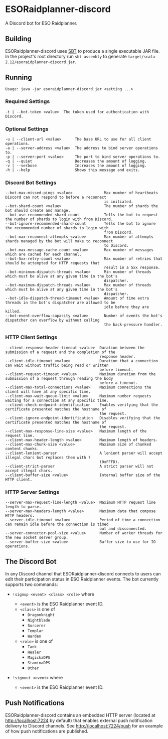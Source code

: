 # ESORaidplanner-discord

A Discord bot for ESO Raidplanner.

## Building

ESORaidplanner-discord uses [SBT](https://www.scala-sbt.org/) to produce a single executable JAR file. In the project's
root directory run `sbt assembly` to generate `target/scala-2.12/esoraidplanner-discord.jar`.

## Running

```
Usage: java -jar esoraidplanner-discord.jar <setting ...>
```

### Required Settings

```
-t | --bot-token <value>  The token used for authentication with Discord.
```

### Optional Settings

```
-u | --client-url <value>      The base URL to use for all client operations.
-a | --server-address <value>  The address to bind server operations to.
-p | --server-port <value>     The port to bind server operations to.
-q | --quiet                   Decreases the amount of logging.
-v | --verbose                 Increases the amount of logging.
-h | --help                    Shows this message and exits.
```

### Discord Bot Settings

```
--bot-max-missed-pings <value>              Max number of heartbeats Discord can not respond to before a reconnect
                                            is initiated.
--bot-shard-count <value>                   The number of shards the bot should create and manage.
--bot-use-recommended-shard-count           Tells the bot to request the number of shards to login with from Discord.
--bot-ignore-recommended-shard-count        Tells the bot to ignore the recommended number of shards to login with
                                            from Discord.
--bot-max-reconnect-attempts <value>        Max number of attempts shards managed by the bot will make to reconnect
                                            to Discord.
--bot-max-message-cache-count <value>       Max number of messages which are cached for each channel.
--bot-5xx-retry-count <value>               Max number of retries that should be attempted for HTTP requests that
                                            result in a 5xx response.
--bot-minimum-dispatch-threads <value>      Min number of threads which must be alive at any given time in the bot's
                                            dispatcher.
--bot-maximum-dispatch-threads <value>      Max number of threads which must be alive at any given time in the bot's
                                            dispatcher.
--bot-idle-dispatch-thread-timeout <value>  Amount of time extra threads in the bot's dispatcher are allowed to be
                                            idle before they are killed.
--bot-event-overflow-capacity <value>       Number of events the bot's dispatcher can overflow by without calling
                                            the back-pressure handler.
```

### HTTP Client Settings

```
--client-response-header-timeout <value>  Duration between the submission of a request and the completion of the
                                          response header.
--client-idle-timeout <value>             Duration that a connection can wait without traffic being read or written
                                          before timeout.
--client-request-timeout <value>          Maximum duration from the submission of a request through reading the body
                                          before a timeout.
--client-max-total-connections <value>    Maximum connections the client will have at any specific time.
--client-max-wait-queue-limit <value>     Maximum number requests waiting for a connection at any specific time.
--client-check-endpoint-identification    Enables verifying that the certificate presented matches the hostname of
                                          the request.
--client-ignore-endpoint-identification   Disables verifying that the certificate presented matches the hostname of
                                          the request.
--client-max-response-line-size <value>   Maximum length of the request line.
--client-max-header-length <value>        Maximum length of headers.
--client-max-chunk-size <value>           Maximum size of chunked content chunks.
--client-lenient-parser                   A lenient parser will accept illegal chars but replaces them with ?
                                          (0xFFFD).
--client-strict-parser                    A strict parser will not accept illegal chars.
--client-buffer-size <value>              Internal buffer size of the HTTP client.
```

### HTTP Server Settings

```
--server-max-request-line-length <value>  Maximum HTTP request line length to parse.
--server-max-headers-length <value>       Maximum data that compose HTTP headers.
--server-idle-timeout <value>             Period of time a connection can remain idle before the connection is timed
                                          out and disconnected.
--server-connector-pool-size <value>      Number of worker threads for the new socket server group.
--server-buffer-size <value>              Buffer size to use for IO operations.
```

## The Discord Bot

In any Discord channel that ESORaidplanner-discord connects to users can edit their participation status in ESO
Raidplanner events. The bot currently supports two commands:

 - `!signup <event> <class> <role>` where
   - `<event>` is the ESO Raidplanner event ID.
   - `<class>` is one of
     - `Dragonknight`
     - `Nightblade`
     - `Sorcerer`
     - `Templar`
     - `Warden`
   - `<role>` is one of
     - `Tank`
     - `Healer`
     - `MagickaDPS`
     - `StaminaDPS`
     - `Other`
     
     
 - `!signout <event>` where
   - `<event>` is the ESO Raidplanner event ID.

## Push Notifications

ESORaidplanner-discord contains an embedded HTTP server (located at [http://localhost:7224](http://localhost:7224) by
default) that enables external push notification delivery to Discord channels. See
[http://localhost:7224/push](http://localhost:7224/push) for an example of how push notifications are published.